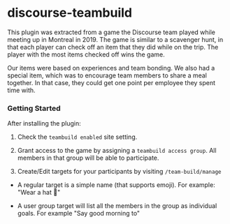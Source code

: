 # discourse-teambuild

This plugin was extracted from a game the Discourse team played while meeting up in Montreal
in 2019. The game is similar to a scavenger hunt, in that each player can check off an item
that they did while on the trip. The player with the most items checked off wins the game.

Our items were based on experiences and team bonding. We also had a special item, which
was to encourage team members to share a meal together. In that case, they could get one
point per employee they spent time with.

### Getting Started

After installing the plugin:

1. Check the `teambuild enabled` site setting.

2. Grant access to the game by assigning a `teambuild access group`. All members in that group will be able to participate.

3. Create/Edit targets for your participants by visiting `/team-build/manage`

  * A regular target is a simple name (that supports emoji). For example: "Wear a hat :tophat:"

  * A user group target will list all the members in the group as individual goals. For example "Say good morning to"
